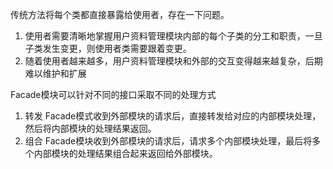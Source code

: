 传统方法将每个类都直接暴露给使用者，存在一下问题。

1. 使用者需要清晰地掌握用户资料管理模块内部的每个子类的分工和职责，一旦子类发生变更，则使用者类需要跟着变更。
2. 随着使用者越来越多，用户资料管理模块和外部的交互变得越来越复杂，后期难以维护和扩展

Facade模块可以针对不同的接口采取不同的处理方式

1. 转发
   Facade模式收到外部模块的请求后，直接转发给对应的内部模块处理，然后将内部模块的处理结果返回。
2. 组合
   Facade模块收到外部模块的请求后，请求多个内部模块处理，最后将多个内部模块的处理结果组合起来返回给外部模块。
